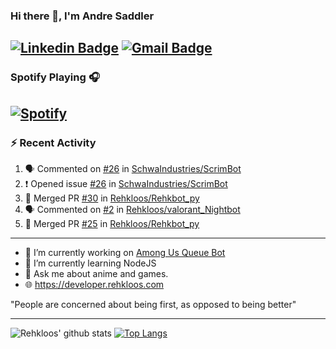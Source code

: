 ### Hi there 👋, I'm Andre Saddler
[![Linkedin Badge](https://img.shields.io/badge/-andrexsaddler-blue?style=flat-square&logo=Linkedin&logoColor=white&link=https://www.linkedin.com/in/andrexsaddler/)](https://www.linkedin.com/in/andrexsaddler/)
[![Gmail Badge](https://img.shields.io/badge/-contact@rehkloos.com-c14438?style=flat-square&logo=Gmail&logoColor=white&link=mailto:contact@rehkloos.com)](mailto:contact@rehkloos.com)
---
### Spotify Playing 🎧

[![Spotify](https://novatorem.rehkloos.vercel.app/api/spotify)](https://open.spotify.com/user/Rehkloos)
---

### :zap: Recent Activity

<!--START_SECTION:activity-->
1. 🗣 Commented on [#26](https://github.com/SchwaIndustries/ScrimBot/issues/26) in [SchwaIndustries/ScrimBot](https://github.com/SchwaIndustries/ScrimBot)
2. ❗️ Opened issue [#26](https://github.com/SchwaIndustries/ScrimBot/issues/26) in [SchwaIndustries/ScrimBot](https://github.com/SchwaIndustries/ScrimBot)
3. 🎉 Merged PR [#30](https://github.com/Rehkloos/Rehkbot_py/pull/30) in [Rehkloos/Rehkbot_py](https://github.com/Rehkloos/Rehkbot_py)
4. 🗣 Commented on [#2](https://github.com/Rehkloos/valorant_Nightbot/issues/2) in [Rehkloos/valorant_Nightbot](https://github.com/Rehkloos/valorant_Nightbot)
5. 🎉 Merged PR [#25](https://github.com/Rehkloos/Rehkbot_py/pull/25) in [Rehkloos/Rehkbot_py](https://github.com/Rehkloos/Rehkbot_py)
<!--END_SECTION:activity-->

---

- 🔭 I’m currently working on [Among Us Queue Bot](https://github.com/Rehkloos/queue-bot)
- 🌱 I’m currently learning NodeJS
- 💬 Ask me about anime and games.
- 🌐 https://developer.rehkloos.com

"People are concerned about being first, as opposed to being better"

---
![Rehkloos' github stats](https://github-readme-stats.vercel.app/api?username=Rehkloos&count_private=true)
[![Top Langs](https://github-readme-stats.vercel.app/api/top-langs/?username=Rehkloos&layout=compact)](https://github.com/anuraghazra/github-readme-stats)
